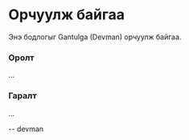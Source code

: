 # Орчуулж байгаа

Энэ бодлогыг Gantulga (Devman) орчуулж байгаа.

### Оролт
... 

### Гаралт
...

-- devman
